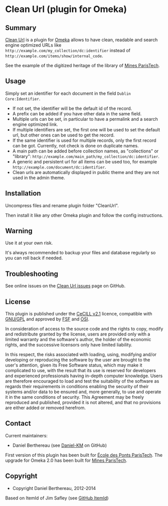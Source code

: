 Clean Url (plugin for Omeka)
============================


Summary
-------

[Clean Url] is a plugin for [Omeka] allows to have clean, readable and search
engine optimized URLs like `http://example.com/my_collection/dc:identifier`
instead of `http://example.com/items/show/internal_code`.

See the example of the digitized heritage of the library of [Mines ParisTech].


Usage
-----

Simply set an identifier for each document in the field `Dublin Core:Identifier`.

* If not set, the identifier will be the default id of the record.
* A prefix can be added if you have other data in the same field.
* Multiple urls can be set, in particular to have a permalink and a search engine
optimized link.
* If multiple identifiers are set, the first one will be used to set the default
url, but other ones can be used to get the record.
* If the same identifier is used for multiple records, only the first record can
be got. Currently, not check is done on duplicate names.
* A main path can be added before collection names, as "collections" or "library":
`http://example.com/main_path/my_collection/dc:identifier`.
* A generic and persistent url for all items can be used too, for example
`http://example.com/document/dc:identifier`.
* Clean urls are automatically displayed in public theme and they are not used
in the admin theme.


Installation
------------

Uncompress files and rename plugin folder "CleanUrl".

Then install it like any other Omeka plugin and follow the config instructions.


Warning
-------

Use it at your own risk.

It's always recommended to backup your files and database regularly so you can
roll back if needed.


Troubleshooting
---------------

See online issues on the [Clean Url issues] page on GitHub.


License
-------

This plugin is published under the [CeCILL v2.1] licence, compatible with
[GNU/GPL] and approved by [FSF] and [OSI].

In consideration of access to the source code and the rights to copy, modify and
redistribute granted by the license, users are provided only with a limited
warranty and the software's author, the holder of the economic rights, and the
successive licensors only have limited liability.

In this respect, the risks associated with loading, using, modifying and/or
developing or reproducing the software by the user are brought to the user's
attention, given its Free Software status, which may make it complicated to use,
with the result that its use is reserved for developers and experienced
professionals having in-depth computer knowledge. Users are therefore encouraged
to load and test the suitability of the software as regards their requirements
in conditions enabling the security of their systems and/or data to be ensured
and, more generally, to use and operate it in the same conditions of security.
This Agreement may be freely reproduced and published, provided it is not
altered, and that no provisions are either added or removed herefrom.


Contact
-------

Current maintainers:

* Daniel Berthereau (see [Daniel-KM] on GitHub)

First version of this plugin has been built for [École des Ponts ParisTech].
The upgrade for Omeka 2.0 has been built for [Mines ParisTech].


Copyright
---------

* Copyright Daniel Berthereau, 2012-2014

Based on ItemId of Jim Safley (see [GitHub ItemId])


[Clean Url]: https://github.com/Daniel-KM/CleanUrl
[Omeka]: http://www.omeka.org
[Clean Url issues]: https://github.com/Daniel-KM/CleanUrl/Issues
[CeCILL v2.1]: http://www.cecill.info/licences/Licence_CeCILL_V2.1-en.html
[GNU/GPL]: https://www.gnu.org/licenses/gpl-3.0.html
[FSF]: https://www.fsf.org
[OSI]: http://opensource.org
[Daniel-KM]: http://github.com/Daniel-KM "Daniel Berthereau"
[École des Ponts ParisTech]: http://bibliotheque.enpc.fr
[Mines ParisTech]: https://patrimoine.mines-paristech.fr
[GitHub ItemId]: https://github.com/jimsafley/ItemId
